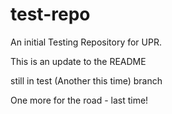 # test-repo
An initial Testing Repository for UPR.

This is an update to the README

still in test (Another this time) branch

One more for the road - last time!

